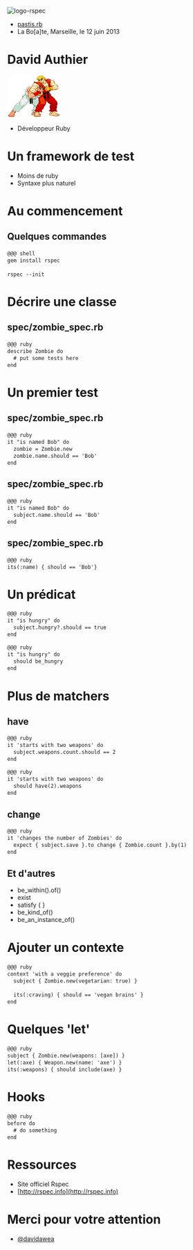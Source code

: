 <!SLIDE bullets>
 
![logo-rspec](https://d1ffx7ull4987f.cloudfront.net/images/courses/large_badge/14/testing-with-rspec-28aac9e9dc98d373f4bce659214c5b3a.png)

* [pastis.rb](http://pastisrb.org)
* La Bo[a]te, Marseille, le 12 juin 2013

<!SLIDE bullets transition=turnUp>

# David Authier

![ken](ken.gif)

* Développeur Ruby

<!SLIDE bullets transition=turnUp>

# Un framework de test

* Moins de ruby
* Syntaxe plus naturel

<!SLIDE bullets transition=turnUp>

# Au commencement

<!SLIDE bullets transition=turnUp>

## Quelques commandes

    @@@ shell
    gem install rspec

    rspec --init

<!SLIDE bullets transition=turnUp>

# Décrire une classe

<!SLIDE bullets transition=turnUp>

## spec/zombie_spec.rb

    @@@ ruby
    describe Zombie do
      # put some tests here
    end

<!SLIDE bullets transition=turnUp>

# Un premier test

<!SLIDE bullets transition=turnUp>

## spec/zombie_spec.rb

    @@@ ruby
    it "is named Bob" do
      zombie = Zombie.new
      zombie.name.should == 'Bob'
    end

<!SLIDE bullets transition=turnUp>

## spec/zombie_spec.rb

    @@@ ruby
    it "is named Bob" do
      subject.name.should == 'Bob'
    end

<!SLIDE bullets transition=turnUp>

## spec/zombie_spec.rb

    @@@ ruby
    its(:name) { should == 'Bob'}

<!SLIDE bullets transition=turnUp>

# Un prédicat

<!SLIDE bullets transition=turnUp>

    @@@ ruby
    it "is hungry" do
      subject.hungry?.should == true
    end

<!SLIDE bullets transition=turnUp>

    @@@ ruby
    it "is hungry" do
      should be_hungry
    end

<!SLIDE bullets transition=turnUp>

# Plus de matchers

<!SLIDE bullets transition=turnUp>    

## have

<!SLIDE bullets transition=turnUp>

    @@@ ruby
    it 'starts with two weapons' do
      subject.weapons.count.should == 2
    end

<!SLIDE bullets transition=turnUp>

    @@@ ruby
    it 'starts with two weapons' do
      should have(2).weapons
    end

<!SLIDE bullets transition=turnUp>

## change

<!SLIDE bullets transition=turnUp>

    @@@ ruby
    it 'changes the number of Zombies' do
      expect { subject.save }.to change { Zombie.count }.by(1)
    end

<!SLIDE bullets transition=turnUp>

## Et d'autres

<!SLIDE bullets transition=turnUp>

* be_within(<range>).of(<expected>)
* exist
* satisfy { <block> }
* be_kind_of(<class>)
* be_an_instance_of(<class>)

<!SLIDE bullets transition=turnUp>

# Ajouter un contexte

<!SLIDE bullets transition=turnUp>

    @@@ ruby
    context 'with a veggie preference' do
      subject { Zombie.new(vegetarian: true) }

      its(:craving) { should == 'vegan brains' }
    end

<!SLIDE bullets transition=turnUp>

# Quelques 'let'

<!SLIDE bullets transition=turnUp>

    @@@ ruby
    subject { Zombie.new(weapons: [axe]) }
    let(:axe) { Weapon.new(name: 'axe') }
    its(:weapons) { should include(axe) }

<!SLIDE bullets transition=turnUp>

# Hooks

<!SLIDE bullets transition=turnUp>

    @@@ ruby
    before do
      # do something
    end

<!SLIDE bullets transition=turnUp>

# Ressources

* Site officiel Rspec
* [http://rspec.info](http://rspec.info)

<!SLIDE bullets transition=turnUp>

# Merci pour votre attention

* [@davidawea](https://twitter.com/#!/davidawea)